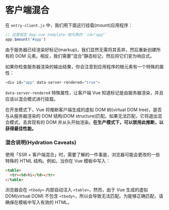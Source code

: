 # 客户端混合

在 `entry-client.js` 中，我们用下面这行挂载(mount)应用程序：

```js
// 这里假定 App.vue template 根元素的 `id="app"`
app.$mount('#app')
```

由于服务器已经渲染好标记(markup)，我们显然无需将其丢弃，然后重新创建所有的 DOM 元素。相反，我们需要"混合"静态标记，然后将它们变为响应式。

如果你检查服务器渲染的输出结果，你会注意到应用程序的根元素有一个特殊的属性：

```js
<div id="app" data-server-rendered="true">
```

`data-server-rendered` 特殊属性，让客户端 Vue 知道标记是由服务器渲染，并且应该以混合模式进行挂载。

在开发模式下，Vue 将推断客户端生成的虚拟 DOM 树(virtual DOM tree)，是否与从服务器渲染的 DOM 结构(DOM structure)匹配。如果无法匹配，它将退出混合模式，丢弃现有的 DOM 并从头开始渲染。**在生产模式下，可以禁用此推断，以获得最佳性能。**

### 混合说明(Hydration Caveats)

使用「SSR + 客户端混合」时，需要了解的一件事是，浏览器可能会更改的一些特殊的 HTML 结构。例如，当你在 Vue 模板中写入：

```html
<table>
  <tr><td>hi</td></tr>
</table>
```

浏览器会在 `<tbody>` 内部自动注入 `<table>`，然而，由于 Vue 生成的虚拟 DOM(virtual DOM) 不包含 `<tbody>`，所以会导致无法匹配。为能够正确匹配，请确保在模板中写入有效的 HTML。
